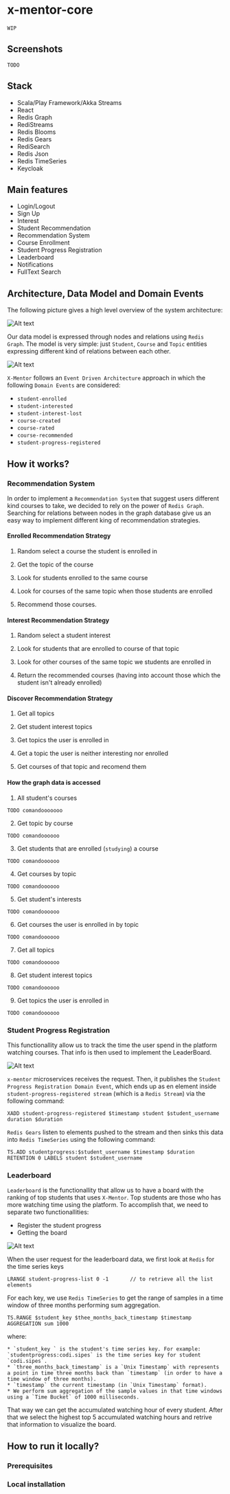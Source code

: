 # x-mentor-core

`WIP`

## Screenshots

`TODO`

## Stack

* Scala/Play Framework/Akka Streams
* React
* Redis Graph
* RediStreams
* Redis Blooms
* Redis Gears
* RediSearch
* Redis Json
* Redis TimeSeries
* Keycloak

## Main features

* Login/Logout
* Sign Up
* Interest
* Student Recommendation
* Recommendation System
* Course Enrollment
* Student Progress Registration
* Leaderboard
* Notifications
* FullText Search

## Architecture, Data Model and Domain Events

The following picture gives a high level overview of the system architecture:

![Alt text](diagrams/x-mentor-arch.png?raw=true "Architecture")

Our data model is expressed through nodes and relations using `Redis Graph`. The model is very simple: just `Student`, `Course` and `Topic` entities expressing different kind of relations between each other.

![Alt text](diagrams/graph-model.png?raw=true "Graph model")

`X-Mentor` follows an `Event Driven Architecture` approach in which the following `Domain Events` are considered:

* `student-enrolled`
* `student-interested`
* `student-interest-lost`
* `course-created`
* `course-rated`
* `course-recommended`
* `student-progress-registered`

## How it works?

### Recommendation System

In order to implement a `Recommendation System` that suggest users different kind courses to take, we decided to rely on the power of `Redis Graph`. Searching for relations between nodes in the graph database give us an easy way to implement different king of recommendation strategies.

#### Enrolled Recommendation Strategy

1. Random select a course the student is enrolled in

2. Get the topic of the course

3. Look for students enrolled to the same course

4. Look for courses of the same topic when those students are enrolled

5. Recommend those courses.

#### Interest Recommendation Strategy

1. Random select a student interest

2. Look for students that are enrolled to course of that topic

3. Look for other courses of the same topic we students are enrolled in

4. Return the recommended courses (having into account those which the student isn't already enrolled)

#### Discover Recommendation Strategy

1. Get all topics

2. Get student interest topics

3. Get topics the user is enrolled in

4. Get a topic the user is neither interesting nor enrolled

5. Get courses of that topic and recomend them

#### How the graph data is accessed


1. All student's courses

```
TODO comandooooooo
``` 

2. Get topic by course

```
TODO comandoooooo
```

3. Get students that are enrolled (`studying`) a course

```
TODO comandoooooo
```

4. Get courses by topic

```
TODO comandoooooo
```

5. Get student's interests

```
TODO comandoooooo
```

6. Get courses the user is enrolled in by topic

```
TODO comandoooooo
```

7. Get all topics

```
TODO comandoooooo
```

8. Get student interest topics

```
TODO comandoooooo
```

9. Get topics the user is enrolled in

```
TODO comandoooooo
```

### Student Progress Registration

This functionallity allow us to track the time the user spend in the platform watching courses. That info is then used to implement the LeaderBoard.

![Alt text](diagrams/student-progress-registration.png?raw=true "Student Progress Registration Flow")

`x-mentor` microservices receives the request. Then, it publishes the `Student Progress Registration Domain Event`, which ends up as en element inside `student-progress-registered stream` (which is a `Redis Stream`) via the following command:

```
XADD student-progress-registered $timestamp student $student_username duration $duration
```

`Redis Gears` listen to elements pushed to the stream and then sinks this data into `Redis TimeSeries` using the following command:

```
TS.ADD studentprogress:$student_username $timestamp $duration RETENTION 0 LABELS student $student_username
```

### Leaderboard

`Leaderboard` is the functionallity that allow us to have a board with the ranking of top students that uses `X-Mentor`. Top students are those who has more watching time using the platform. To accomplish that, we need to separate two functionallities:

* Register the student progress
* Getting the board

![Alt text](diagrams/leader-board.png?raw=true "Leader Board Flow")

When the user request for the leaderboard data, we first look at `Redis` for the time series keys

```
LRANGE student-progress-list 0 -1		// to retrieve all the list elements
```

For each key, we use `Redis TimeSeries` to get the range of samples in a time window of three months performing sum aggregation. 

```
TS.RANGE $student_key $thee_months_back_timestamp $timestamp AGGREGATION sum 1000
```

where:

	* `student_key ` is the student's time series key. For example: `studentprogress:codi.sipes` is the time series key for student `codi.sipes`.
	* `three_months_back_timestamp` is a `Unix Timestamp` with represents a point in time three months back than `timestamp` (in order to have a time window of three months).
	* `timestamp` the current timestamp (in `Unix Timestamp` format).
	* We perform sum aggregation of the sample values in that time windows using a `Time Bucket` of 1000 milliseconds.

That way we can get the accumulated watching hour of every student. After that we select the highest top 5 accumulated watching hours and retrive that information to visualize the board.

## How to run it locally?

### Prerequisites

### Local installation